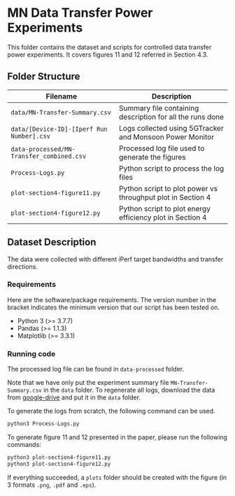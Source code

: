 # MN Data Transfer Power Experiments

This folder contains the dataset and scripts for controlled data transfer power experiments. It covers figures 11 and 12 referred in Section 4.3.

## Folder Structure   

| Filename                    | Description                                                                                                |
|-----------------------------|------------------------------------------------------------------------------------------------------------|
| `data/MN-Transfer-Summary.csv` | Summary file containing description for all the runs done|
| `data/[Device-ID]-[Iperf Run Number].csv` | Logs collected using 5GTracker and Monsoon Power Monitor|
|`data-processed/MN-Transfer_combined.csv`| Processed log file used to generate the figures
|`Process-Logs.py`| Python script to process the log files |
| `plot-section4-figure11.py`           | Python script to plot power vs throughput plot in Section 4 |
| `plot-section4-figure12.py`           | Python script to plot energy efficiency plot in Section 4 |

## Dataset Description

The data were collected with different iPerf target bandwidths and transfer directions.

### Requirements

Here are the software/package requirements. The version number in the bracket indicates the minimum version that our script has been tested on.

- Python 3 (>= 3.7.7)
- Pandas (>= 1.1.3)
- Matplotlib (>= 3.3.1)

### Running code
The processed log file can be found in `data-processed` folder. 

Note that we have only put the experiment summary file `MN-Transfer-Summary.csv` in the `data` folder. To regenerate all logs, download the data from [google-drive](https://drive.google.com/drive/folders/1S6elLQyjvWi2MUQbFLVNFRaLrWJVYBfo?usp=sharing) and put it in the `data` folder.

To generate the logs from scratch, the following command can be used.

```bash
python3 Process-Logs.py
```

To generate figure 11 and 12 presented in the paper, please run the following commands:

```bash
python3 plot-section4-figure11.py
python3 plot-section4-figure12.py
```

If everything succeeded, a `plots` folder should be created with the figure (in 3 formats `.png`, `.pdf` and `.eps`).
